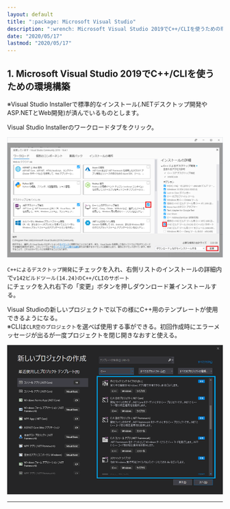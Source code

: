 ```yaml
---
layout: default
title: ":package: Microsoft Visual Studio"
description: ":wrench: Microsoft Visual Studio 2019でC++/CLIを使うための環境構築"
date: "2020/05/17"
lastmod: "2020/05/17"
---
```


## 1. Microsoft Visual Studio 2019でC++/CLIを使うための環境構築

※Visual Studio Installerで標準的なインストール(.NETデスクトップ開発やASP.NETとWeb開発)が済んでいるものとします。  

Visual Studio Installerのワークロードタブをクリック。 

![1-1](VsAddInst/VsCppCliInstalls.png)

`C++によるデスクトップ開発`にチェックを入れ、右側リストのインストールの詳細内で`v142ビルドツール(14.24)のC++/CLIのサポート`  
にチェックを入れ右下の「変更」ボタンを押しダウンロード兼インストールする。  

Visual Studioの新しいプロジェクトで以下の様にC++用のテンプレートが使用できるようになる。  
※CLIは`CLR空のプロジェクト`を選べば使用する事ができる。初回作成時にエラーメッセージが出るが一度プロジェクトを閉じ開きなおすと使える。  

![1-2](VsAddInst/VsCppCliInstall2s.png)

* * *
